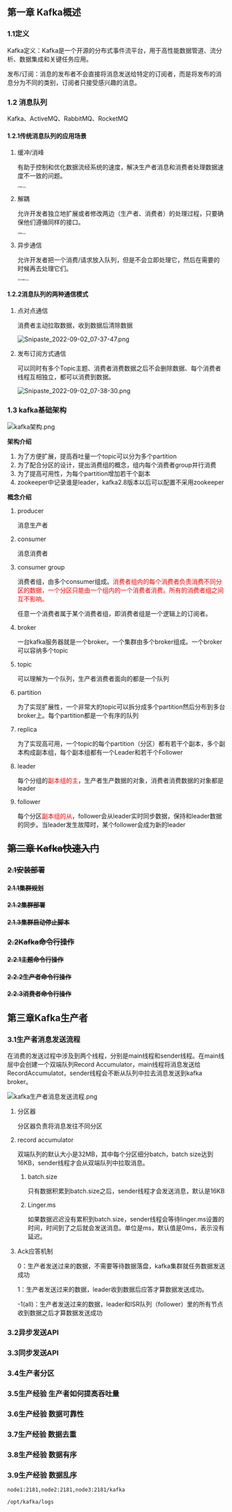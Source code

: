 ## 第一章 Kafka概述

### 1.1定义

Kafka定义：Kafka是一个开源的分布式事件流平台，用于高性能数据管道、流分析、数据集成和关键任务应用。

发布/订阅：消息的发布者不会直接将消息发送给特定的订阅者，而是将发布的消息分为不同的类别，订阅者只接受感兴趣的消息。

### 1.2 消息队列

Kafka、ActiveMQ、RabbitMQ、RocketMQ

#### 1.2.1传统消息队列的应用场景

1. 缓冲/消峰

   有助于控制和优化数据流经系统的速度，解决生产者消息和消费者处理数据速度不一致的问题。

   <img src="https://img1.imgtp.com/2022/09/02/4TI66nAI.png" alt="消峰.png" style="zoom: 25%;" />

2. 解耦

   允许开发者独立地扩展或者修改两边（生产者、消费者）的处理过程，只要确保他们遵循同样的接口。

   <img src="https://img1.imgtp.com/2022/09/02/ObCWjIJF.png" alt="解耦.png" style="zoom: 25%;" />

3. 异步通信

   允许开发者把一个消费/请求放入队列，但是不会立即处理它，然后在需要的时候再去处理它们。

   <img src="https://img1.imgtp.com/2022/09/02/JHvGR5ib.png" alt="异步通信.png" style="zoom: 25%;" />

#### 1.2.2消息队列的两种通信模式 

1. 点对点通信

   消费者主动拉取数据，收到数据后清除数据

   ![Snipaste_2022-09-02_07-37-47.png](https://img1.imgtp.com/2022/09/02/7SRjClU2.png)

2. 发布订阅方式通信

   可以同时有多个Topic主题、消费者消费数据之后不会删除数据、每个消费者线程互相独立，都可以消费到数据。

   ![Snipaste_2022-09-02_07-38-30.png](https://img1.imgtp.com/2022/09/02/XQK1WcHm.png)

### 1.3 kafka基础架构

![kafka架构.png](https://img1.imgtp.com/2022/09/02/j4YOjJuc.png)

**架构介绍**

1. 为了方便扩展，提高吞吐量一个topic可以分为多个partition
2. 为了配合分区的设计，提出消费组的概念，组内每个消费者group并行消费
3. 为了提高可用性，为每个partition增加若干个副本
4. zookeeper中记录谁是leader，kafka2.8版本以后可以配置不采用zookeeper

**概念介绍**

1. producer

   消息生产者

2. consumer

   消息消费者

3. consumer  group

   消费者组，由多个consumer组成。<font color="red">消费者组内的每个消费者负责消费不同分区的数据，一个分区只能由一个组内的一个消费者消费。所有的消费者组之间互不影响。</font>

   任意一个消费者属于某个消费者组，即消费者组是一个逻辑上的订阅者。

4. broker

   一台kafka服务器就是一个broker。一个集群由多个broker组成。一个broker可以容纳多个topic

5. topic

   可以理解为一个队列，生产者消费者面向的都是一个队列

6. partition

   为了实现扩展性，一个非常大的topic可以拆分成多个partition然后分布到多台broker上。每个partition都是一个有序的队列

7. replica

   为了实现高可用，一个topic的每个partition（分区）都有若干个副本，多个副本构成副本组，每个副本组都有一个Leader和若干个Follower

8. leader

   每个分组的<font color="red">副本组的主</font>，生产者生产数据的对象，消费者消费数据的对象都是leader

9. follower

   每个分区<font color="red">副本组的从</font>，follower会从leader实时同步数据，保持和leader数据的同步。当leader发生故障时，某个follower会成为新的leader

## ~~第二章 Kafka快速入门~~

### ~~2.1安装部署~~

#### ~~2.1.1集群规划~~

#### ~~2.1.2集群部署~~

#### ~~2.1.3集群启动停止脚本~~

### ~~2.2Kafka命令行操作~~

#### ~~2.2.1主题命令行操作~~

#### ~~2.2.2生产者命令行操作~~

#### ~~2.2.3消费者命令行操作~~

## 第三章Kafka生产者

### 3.1生产者消息发送流程

在消费的发送过程中涉及到两个线程，分别是main线程和sender线程。在main线层中会创建一个双端队列Record Accumulator，main线程将消息发送给RecordAccumulatot，sender线程会不断从队列中拉去消息发送到kafka broker。

![kafka生产者消息发送流程.png](https://img1.imgtp.com/2022/09/06/cmKkhL7x.png)

1. 分区器

   分区器负责将消息发往不同分区

2. record accumulator

   双端队列的默认大小是32MB，其中每个分区细分batch，batch size达到16KB，sender线程才会从双端队列中拉取消息。

   1. batch.size

      只有数据积累到batch.size之后，sender线程才会发送消息，默认是16KB

   2. Linger.ms

      如果数据迟迟没有累积到batch.size，sender线程会等待linger.ms设置的时间，时间到了之后就会发送消息。单位是ms，默认值是0ms，表示没有延迟。

3.  Ack应答机制 

    0：生产者发送过来的数据，不需要等待数据落盘，kafka集群就任务数据发送成功

    1：生产者发送过来的数据，leader收到数据后应答才算数据发送成功。

    -1(all)：生产者发送过来的数据，leader和ISR队列（follower）里的所有节点收到数据之后才算数据发送成功

### 3.2异步发送API

### 3.3同步发送API

### 3.4生产者分区

### 3.5生产经验 生产者如何提高吞吐量

### 3.6生产经验 数据可靠性

### 3.7生产经验 数据去重

### 3.8生产经验 数据有序

### 3.9生产经验 数据乱序















```shell
node1:2181,node2:2181,node3:2181/kafka

/opt/kafka/logs
```









### <font color="red"></font>